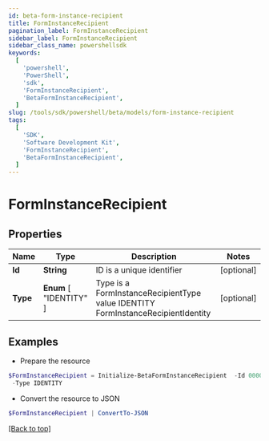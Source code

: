```yaml
---
id: beta-form-instance-recipient
title: FormInstanceRecipient
pagination_label: FormInstanceRecipient
sidebar_label: FormInstanceRecipient
sidebar_class_name: powershellsdk
keywords:
  [
    'powershell',
    'PowerShell',
    'sdk',
    'FormInstanceRecipient',
    'BetaFormInstanceRecipient',
  ]
slug: /tools/sdk/powershell/beta/models/form-instance-recipient
tags:
  [
    'SDK',
    'Software Development Kit',
    'FormInstanceRecipient',
    'BetaFormInstanceRecipient',
  ]
---
```


# FormInstanceRecipient

## Properties

| Name | Type | Description | Notes |
| --- | --- | --- | --- |
| **Id** | **String** | ID is a unique identifier | [optional] |
| **Type** | **Enum** [ "IDENTITY" ] | Type is a FormInstanceRecipientType value IDENTITY FormInstanceRecipientIdentity | [optional] |

## Examples

- Prepare the resource

```powershell
$FormInstanceRecipient = Initialize-BetaFormInstanceRecipient  -Id 00000000-0000-0000-0000-000000000000 `
 -Type IDENTITY
```

- Convert the resource to JSON

```powershell
$FormInstanceRecipient | ConvertTo-JSON
```

[[Back to top]](#)
